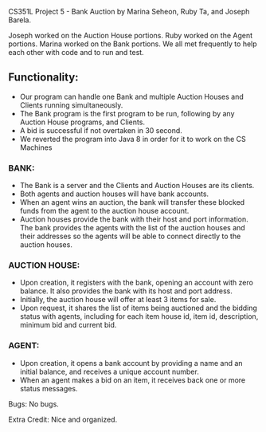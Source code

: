 CS351L Project 5 - Bank Auction by Marina Seheon, Ruby Ta, and Joseph Barela.

Joseph worked on the Auction House portions.
Ruby worked on the Agent portions.
Marina worked on the Bank portions.
We all met frequently to help each other with code and to run and test.

## Functionality:
* Our program can handle one Bank and multiple Auction Houses and Clients running simultaneously.
* The Bank program is the first program to be run, following by any Auction House programs, and Clients.
* A bid is successful if not overtaken in 30 second.
* We reverted the program into Java 8 in order for it to work on the CS Machines

### BANK:
* The Bank is a server and the Clients and Auction Houses are its clients.
* Both agents and auction houses will have bank accounts.
* When an agent wins an auction, the bank will transfer these blocked funds from the agent to the auction house account.
* Auction houses provide the bank with their host and port information. The bank provides the agents with the list of the auction houses and their addresses so the agents will be able to connect directly to the auction houses.

### AUCTION HOUSE:
* Upon creation, it registers with the bank, opening an account with zero balance. It also provides the bank with its host and port address.
* Initially, the auction house will offer at least 3 items for sale.
* Upon request, it shares the list of items being auctioned and the bidding status with agents, including for each item house id, item id, description, minimum bid and current bid.

### AGENT:
* Upon creation, it opens a bank account by providing a name and an initial balance, and receives a unique account number.
* When an agent makes a bid on an item, it receives back one or more status messages.

Bugs:
No bugs.

Extra Credit:
Nice and organized.